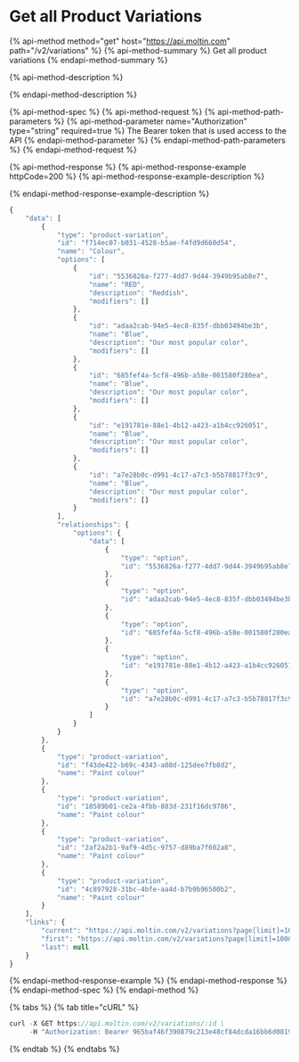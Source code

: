 # Get all Product Variations

{% api-method method="get" host="https://api.moltin.com" path="/v2/variations" %}
{% api-method-summary %}
Get all product variations
{% endapi-method-summary %}

{% api-method-description %}

{% endapi-method-description %}

{% api-method-spec %}
{% api-method-request %}
{% api-method-path-parameters %}
{% api-method-parameter name="Authorization" type="string" required=true %}
The Bearer token that is used access to the API
{% endapi-method-parameter %}
{% endapi-method-path-parameters %}
{% endapi-method-request %}

{% api-method-response %}
{% api-method-response-example httpCode=200 %}
{% api-method-response-example-description %}

{% endapi-method-response-example-description %}

```javascript
{
    "data": [
        {
            "type": "product-variation",
            "id": "f714ec07-b031-4528-b5ae-f4fd9d660d54",
            "name": "Colour",
            "options": [
                {
                    "id": "5536826a-f277-4dd7-9d44-3949b95ab8e7",
                    "name": "RED",
                    "description": "Reddish",
                    "modifiers": []
                },
                {
                    "id": "adaa2cab-94e5-4ec8-835f-dbb03494be3b",
                    "name": "Blue",
                    "description": "Our most popular color",
                    "modifiers": []
                },
                {
                    "id": "685fef4a-5cf8-496b-a58e-001580f280ea",
                    "name": "Blue",
                    "description": "Our most popular color",
                    "modifiers": []
                },
                {
                    "id": "e191781e-88e1-4b12-a423-a1b4cc926051",
                    "name": "Blue",
                    "description": "Our most popular color",
                    "modifiers": []
                },
                {
                    "id": "a7e28b0c-d991-4c17-a7c3-b5b78817f3c9",
                    "name": "Blue",
                    "description": "Our most popular color",
                    "modifiers": []
                }
            ],
            "relationships": {
                "options": {
                    "data": [
                        {
                            "type": "option",
                            "id": "5536826a-f277-4dd7-9d44-3949b95ab8e7"
                        },
                        {
                            "type": "option",
                            "id": "adaa2cab-94e5-4ec8-835f-dbb03494be3b"
                        },
                        {
                            "type": "option",
                            "id": "685fef4a-5cf8-496b-a58e-001580f280ea"
                        },
                        {
                            "type": "option",
                            "id": "e191781e-88e1-4b12-a423-a1b4cc926051"
                        },
                        {
                            "type": "option",
                            "id": "a7e28b0c-d991-4c17-a7c3-b5b78817f3c9"
                        }
                    ]
                }
            }
        },
        {
            "type": "product-variation",
            "id": "f43de422-b69c-4343-a08d-125dee7fb8d2",
            "name": "Paint colour"
        },
        {
            "type": "product-variation",
            "id": "18589b01-ce2a-4fbb-883d-231f16dc9786",
            "name": "Paint colour"
        },
        {
            "type": "product-variation",
            "id": "2af2a2b1-9af9-4d5c-9757-d89ba7f602a8",
            "name": "Paint colour"
        },
        {
            "type": "product-variation",
            "id": "4c897928-31bc-4bfe-aa4d-b7b9b96500b2",
            "name": "Paint colour"
        }
    ],
    "links": {
        "current": "https://api.moltin.com/v2/variations?page[limit]=100&page[offset]=0",
        "first": "https://api.moltin.com/v2/variations?page[limit]=100&page[offset]=0",
        "last": null
    }
}
```
{% endapi-method-response-example %}
{% endapi-method-response %}
{% endapi-method-spec %}
{% endapi-method %}

{% tabs %}
{% tab title="cURL" %}
```javascript
curl -X GET https://api.moltin.com/v2/variations/:id \
     -H "Authorization: Bearer 965baf46f390879c213e48cf84dcda16bb6d0819"
```
{% endtab %}
{% endtabs %}

